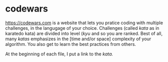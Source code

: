 # codewars
https://codewars.com is a website that lets you pratice coding with multiple challenges, in the langugage of your choice. 
Challenges (called <i>kata</i> as in karatedo kata) are divided into level (<i>kyu</i> and so you are ranked. Best of all, many <i>katas</i> emphasizes in the [time and/or space] complexity of your algorithm. You also get to learn the best practices from others.

At the beginning of each file, I put a link to the <i>kata<i>.
